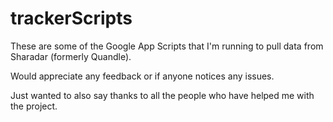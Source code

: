 # trackerScripts
These are some of the Google App Scripts that I'm running to pull data from Sharadar (formerly Quandle).

Would appreciate any feedback or if anyone notices any issues.

Just wanted to also say thanks to all the people who have helped me with the project. 
